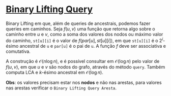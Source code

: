 # [Binary Lifting Query](binary_lifting_query_nodo.cpp)

Binary Lifting em que, além de queries de ancestrais, podemos fazer queries em caminhos. Seja $f(u, v)$ uma função que retorna algo sobre o caminho entre $u$ e $v$, como a soma dos valores dos nodos ou máximo valor do caminho, `st[u][i]` é o valor de $f(par[u], st[u][i])$, em que `st[u][i]` é o $2 ^ i$-ésimo ancestral de `u` e `par[u]` é o pai de `u`. A função $f$ deve ser associativa e comutativa.

A construção é $\mathcal{O}(n \log n)$, e é possível consultar em $\mathcal{O}(\log n)$ pelo valor de $f(u, v)$, em que $u$ e $v$ são nodos do grafo, através do método `query`. Também computa LCA e $k$-ésimo ancestral em $\mathcal{O}(\log n)$.

**Obs**: os valores precisam estar nos **nodos** e não nas arestas, para valores nas arestas verificar o `Binary Lifting Query Aresta`.